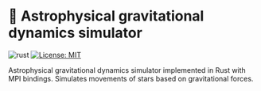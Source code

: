 # :stars: Astrophysical gravitational dynamics simulator
![rust](https://img.shields.io/badge/language-rust-0b7261?style=flat-square&logo=rust) [![License: MIT](https://img.shields.io/badge/License-MIT-yellow.svg)](https://opensource.org/licenses/MIT)

Astrophysical gravitational dynamics simulator implemented in Rust with MPI bindings.
Simulates movements of stars based on gravitational forces.
